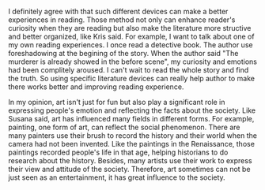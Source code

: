 I definitely agree with that such different devices can make a better experiences in reading. Those method not only can enhance reader's curiosity when they are reading but also make the literature more structive and better organized, like Kris said. For example, I want to talk about one of my own reading experiences. I once read a detective book. The author use foreshadowing at the begining of the story. When the author said "The murderer is already showed in the before scene", my curiosity and emotions had been complitely aroused. I can't wait to read the whole story and find the truth. So using specific literature devices can really help author to make there works better and improving reading experience.

In my opinion, art isn't just for fun but also play a significant role in expressing people's emotion and reflecting the facts about the  society. Like Susana said, art has influenced many fields in different forms. For example, painting, one form of art, can reflect the social phenomenon. There are many painters use their brush to record the history and their world when the camera had not been invented. Like the paintings in the Renaissance, those paintings recorded people's life in that age, helping  historians to do research about the history. Besides, many artists use their work to express their view and attitude of the society. Therefore, art sometimes can not be just seen as an entertainment, it has great influence to the society.

